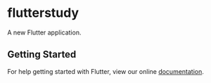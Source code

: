 # flutterstudy

A new Flutter application.

## Getting Started

For help getting started with Flutter, view our online
[documentation](https://flutter.io/).
